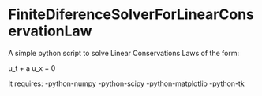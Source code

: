# FiniteDiferenceSolverForLinearConservationLaw

A simple python script to solve Linear Conservations Laws of the form:

u_t + a u_x = 0

It requires:
-python-numpy
-python-scipy
-python-matplotlib
-python-tk
